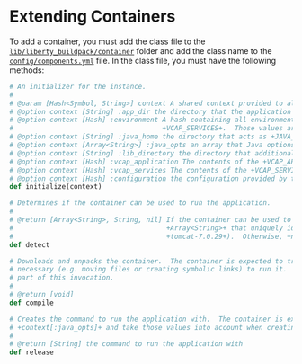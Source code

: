 # Extending Containers
To add a container, you must add the class file to the [`lib/liberty_buildpack/container`][] folder and add the class name to the [`config/components.yml`][] file.  In the class file, you must have the following methods:

```ruby
# An initializer for the instance.
#
# @param [Hash<Symbol, String>] context A shared context provided to all components
# @option context [String] :app_dir the directory that the application exists in
# @option context [Hash] :environment A hash containing all environment variables except +VCAP_APPLICATION+ and
#                                     +VCAP_SERVICES+.  Those values are available separately in parsed form.
# @option context [String] :java_home the directory that acts as +JAVA_HOME+
# @option context [Array<String>] :java_opts an array that Java options can be added to
# @option context [String] :lib_directory the directory that additional libraries are placed in
# @option context [Hash] :vcap_application The contents of the +VCAP_APPLICATION+ environment variable
# @option context [Hash] :vcap_services The contents of the +VCAP_SERVICES+ environment variable
# @option context [Hash] :configuration the configuration provided by the user
def initialize(context)

# Determines if the container can be used to run the application.
#
# @return [Array<String>, String, nil] If the container can be used to run the application, a +String+ or an
#                                      +Array<String>+ that uniquely identifies the container (e.g.
#                                      +tomcat-7.0.29+).  Otherwise, +nil+.
def detect

# Downloads and unpacks the container.  The container is expected to transform the application in whatever way
# necessary (e.g. moving files or creating symbolic links) to run it.  Status output written to +STDOUT+ is expected as
# part of this invocation.
#
# @return [void]
def compile

# Creates the command to run the application with.  The container is expected to read +context[:java_home]+ and
# +context[:java_opts]+ and take those values into account when creating the command.
#
# @return [String] the command to run the application with
def release
```

[`config/components.yml`]: ../config/components.yml
[`lib/liberty_buildpack/container`]: ../lib/liberty_buildpack/container
